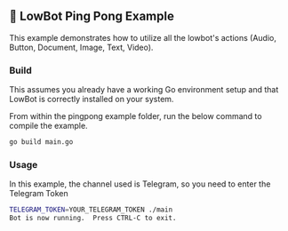 ## 🤖 LowBot Ping Pong Example

This example demonstrates how to utilize all the lowbot's actions (Audio, Button, Document, Image, Text, Video).

### Build

This assumes you already have a working Go environment setup and that
LowBot is correctly installed on your system.

From within the pingpong example folder, run the below command to compile the
example.

```sh
go build main.go
```

### Usage

In this example, the channel used is Telegram, so you need to enter the Telegram Token

```sh
TELEGRAM_TOKEN=YOUR_TELEGRAM_TOKEN ./main
Bot is now running.  Press CTRL-C to exit.
```